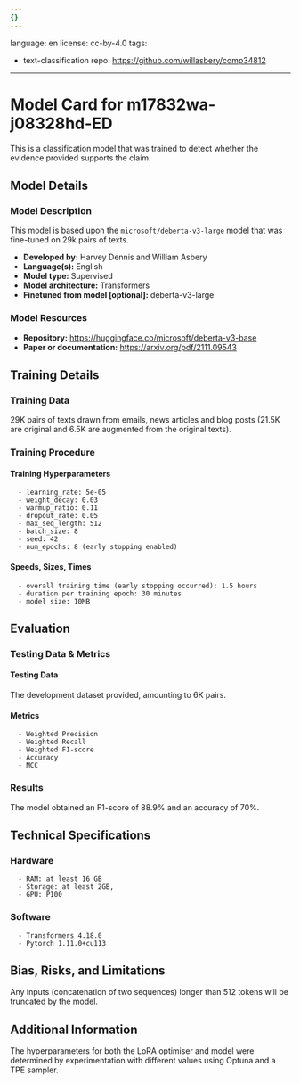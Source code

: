 ```yaml
---
{}
---
```

language: en
license: cc-by-4.0
tags:
- text-classification
repo: https://github.com/willasbery/comp34812

---

# Model Card for m17832wa-j08328hd-ED

<!-- Provide a quick summary of what the model is/does. -->

This is a classification model that was trained to
      detect whether the evidence provided supports the claim.


## Model Details

### Model Description

<!-- Provide a longer summary of what this model is. -->

This model is based upon the `microsoft/deberta-v3-large` model that was fine-tuned
      on 29k pairs of texts.

- **Developed by:** Harvey Dennis and William Asbery
- **Language(s):** English
- **Model type:** Supervised
- **Model architecture:** Transformers
- **Finetuned from model [optional]:** deberta-v3-large

### Model Resources

<!-- Provide links where applicable. -->

- **Repository:** https://huggingface.co/microsoft/deberta-v3-base
- **Paper or documentation:** https://arxiv.org/pdf/2111.09543

## Training Details

### Training Data

<!-- This is a short stub of information on the training data that was used, and documentation related to data pre-processing or additional filtering (if applicable). -->

29K pairs of texts drawn from emails, news articles and blog posts (21.5K are original and 6.5K are augmented from the original texts).

### Training Procedure

<!-- This relates heavily to the Technical Specifications. Content here should link to that section when it is relevant to the training procedure. -->

#### Training Hyperparameters

<!-- This is a summary of the values of hyperparameters used in training the model. -->


      - learning_rate: 5e-05
      - weight_decay: 0.03
      - warmup_ratio: 0.11
      - dropout_rate: 0.05
      - max_seq_length: 512
      - batch_size: 8
      - seed: 42
      - num_epochs: 8 (early stopping enabled)

#### Speeds, Sizes, Times

<!-- This section provides information about how roughly how long it takes to train the model and the size of the resulting model. -->


      - overall training time (early stopping occurred): 1.5 hours
      - duration per training epoch: 30 minutes
      - model size: 10MB

## Evaluation

<!-- This section describes the evaluation protocols and provides the results. -->

### Testing Data & Metrics

#### Testing Data

<!-- This should describe any evaluation data used (e.g., the development/validation set provided). -->

The development dataset provided, amounting to 6K pairs.

#### Metrics

<!-- These are the evaluation metrics being used. -->


      - Weighted Precision
      - Weighted Recall
      - Weighted F1-score
      - Accuracy
      - MCC

### Results

The model obtained an F1-score of 88.9% and an accuracy of 70%.

## Technical Specifications

### Hardware


      - RAM: at least 16 GB
      - Storage: at least 2GB,
      - GPU: P100

### Software


      - Transformers 4.18.0
      - Pytorch 1.11.0+cu113

## Bias, Risks, and Limitations

<!-- This section is meant to convey both technical and sociotechnical limitations. -->

Any inputs (concatenation of two sequences) longer than
      512 tokens will be truncated by the model.

## Additional Information

<!-- Any other information that would be useful for other people to know. -->

The hyperparameters for both the LoRA optimiser and model were determined by experimentation
      with different values using Optuna and a TPE sampler.
